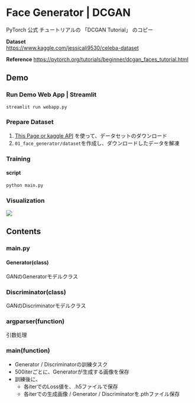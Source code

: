 # Face Generator | DCGAN

PyTorch 公式 チュートリアルの 「DCGAN Tutorial」 のコピー 

**Dataset**  
https://www.kaggle.com/jessicali9530/celeba-dataset

**Reference**
https://pytorch.org/tutorials/beginner/dcgan_faces_tutorial.html

## Demo

### Run Demo Web App | Streamlit
```bash
streamlit run webapp.py
```

### Prepare Dataset
1.  [This Page or kaggle API](https://www.kaggle.com/jessicali9530/celeba-dataset) を使って、データセットのダウンロード
1. `01_face_generator/dataset`を作成し、ダウンロードしたデータを解凍

### Training
#### script
```bash
python main.py 
```

### Visualization
<a href="" target="_blank" rel="noopener noreferrer">
    <img src="https://img.shields.io/badge/jupyter-Notebook-important?logo=jupyter" />
</a>

## Contents
### main.py
#### Generator(class)
GANのGeneratorモデルクラス

### Discriminator(class)
GANのDiscriminatorモデルクラス

### argparser(function)
引数処理

### main(function)
* Generator / Discriminatorの訓練タスク 
* 500iterごとに、Generatorが生成する画像を保存
* 訓練後に、
  * 各iterでのLoss値を、.h5ファイルで保存
  * 各iterでの生成画像 / Generator / Discriminatorを.pthファイル保存

